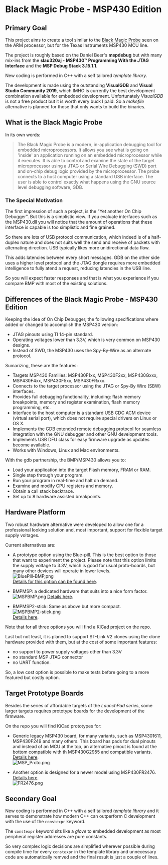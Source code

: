 # Black Magic Probe - MSP430 Edition

## Primary Goal ##
This project aims to create a tool similar to the [Black Magic Probe](https://github.com/blacksphere/blackmagic) seen on the ARM processor, but for the Texas Instruments MSP430 MCU line.

The project is roughly based on the Daniel Beer's **mspdebug** but with many mix-ins from the **slau320aj - MSP430™ Programming With the JTAG Interface** and
the **MSP Debug Stack 3.15.1.1**.

New coding is performed in C++ with a self tailored *template library*.

The development is made using the outstanding **VisualGDB** and **Visual Studio Community 2019**, which IMHO is currently the best development combination available for embedded development. Unfortunately *VisualGDB* is not a free product but it is worth every buck I paid. So a *makefile* alternative is planned for those that only wants to build the binaries.

## What is the Black Magic Probe ##

In its own words:

> The Black Magic Probe is a modern, in-application debugging tool for embedded microprocessors. It allows you see what is going on 'inside' an application running on an embedded microprocessor while it executes. It is able to control and examine the state of the target microprocessor using a JTAG or Serial Wire Debugging (SWD) port and on-chip debug logic provided by the microprocessor. The probe connects to a host computer using a standard USB interface. The user is able to control exactly what happens using the GNU source level debugging software, GDB.

### The Special Motivation ###

The first impression of such a project, is the "Yet another On Chip Debugger". But this is a simplistic view. If you evaluate interfaces such as the MSP430.dll you will notice that the amount of operations that these interface is capable is too simplistic and fine grained.

So there are lots of USB protocol communication, which indeed is of a half-duplex nature and does not suits well the send and receive of packets with alternating direction. USB typically likes more unidirectional data flow.

This adds latencies between every short messages. GDB on the other side uses a higher level protocol and the JTAG dongle requires more embedded intelligence to fully atend a request, reducing latencies in the USB line.

So you will expect faster responses and that is what you experience if you compare BMP with most of the existing solutions.

## Differences of the Black Magic Probe - MSP430 Edition ##

Keeping the idea of On Chip Debugger, the following specifications where added or changed to accomplish the MSP430 version:
- JTAG pinouts using TI 14-pin standard.
- Operating voltages lower than 3.3V, which is very common on MSP430 designs.
- Instead of SWD, the MSP430 uses the Spy-By-Wire as an alternate protocol.

Sumarizing, these are the features:
- Targets MSP430 Families: MSP430F1xx, MSP430F2xx, MSP430Gxxx, MSP430F4xx, MSP430F5xx, MSP430FRxxx.
- Connects to the target processor using the JTAG or Spy-By Wire (SBW) interfaces.
- Provides full debugging functionality, including: flash memory breakpoints, memory and register examination, flash memory programming, etc.
- Interface to the host computer is a standard USB CDC ACM device (virtual serial port), which does not require special drivers on Linux or OS X.
- Implements the GDB extended remote debugging protocol for seamless integration with the GNU debugger and other GNU development tools.
- Implements USB DFU class for easy firmware upgrade as updates become available.
- Works with Windows, Linux and Mac environments.

With the gdb partnership, the BMP/MSP430 allows you to:

- Load your application into the target Flash memory, FRAM or RAM.
- Single step through your program.
- Run your program in real-time and halt on demand.
- Examine and modify CPU registers and memory.
- Obtain a call stack backtrace.
- Set up to 8 hardware assisted breakpoints.


## Hardware Platform ##

Two robust hardware alternative were developed to allow one for a professional looking solution and, most important, support for flexible target supply voltages.

Current alternatives are:

- A prototype option using the Blue-pill. This is the best option to those that want to experiment the project. Please note that this option limits the supply voltage to 3.3V, which is good for usual proto-boards, but many other devices will operate in lower levels.  
![BluePill-BMP,png](Hardware/BluePill-BMP/images/BluePill-BMP.png)  
[Details for this option can be found here](Hardware/BluePill-BMP/README.md).

- BMPMSP: a dedicated hardware that suits into a nice form factor.  
![MSPBMP.png](Hardware/MSPBMP/images/MSPBMP.png)
[Details here](Hardware/MSPBMP/README.md).

- BMPMSP2-stick: Same as above but more compact.  
![MSPBMP2-stick.png](Hardware/MSPBMP2-stick/images/MSPBMP2-stick.png)  
[Details here](Hardware/MSPBMP2-stick/README.md).


Note that for all three options you will find a KiCad project on the repo.

Last but not least, it is planed to support ST-Link V2 clones using the clone hardware provided with them, but at the cost of some important features:
- no support to power supply voltages other than 3.3V
- no standard MSP JTAG connector
- no UART function.

So, a low cost option is possible to make tests before going to a more featured but costly option.

## Target Prototype Boards ##

Besides the series of affordable targets of the *LaunchPad series*, some larger targets requires prototype boards for the development of the firmware.

On the repo you will find KiCad prototypes for:

- Generic legacy MSP430 board, for many variants, such as MSP4301611, MSP430F249 and many others. This board has pads for dual pinouts and instead of an MCU at the top, an alternative pinout is found at the bottom compatible with th MSP430G2955 and compatible variants. [Details here](Hardware/Target_Proto_Boards/MSP_Proto/README.md).  
![MSP_Proto.png](Hardware/Target_Proto_Boards/MSP_Proto/images/MSP_Proto.png)

- Another option is designed for a newer model using MSP430FR2476. [Details here](Hardware/Target_Proto_Boards/FR2476/README.md).  
![FR2476.png](Hardware/Target_Proto_Boards/FR2476/images/FR2476.png)

## Secondary Goal ##

New coding is performed in C++ with a self tailored *template library* and it serves to demonstrate how modern C++ can outperform C development with the use of the ``constexpr`` keyword.

The ``constexpr`` keyword sits like a *glove* to embedded development as most peripheral register addresses are pure constants.

So very complex logic decisions are simplified wherever possible during compile time for every ``constexpr`` in the template library and unnecessary code are automatically remved and the final result is just a couple of lines.

